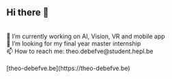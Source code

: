 ## Hi there 👋<br>
<br>
🔭 I’m currently working on AI, Vision, VR and mobile app<br>
👯 I’m looking for my final year master internship<br>
📫 How to reach me: theo.debefve@student.hepl.be<br>
<br>
[theo-debefve.be](https://theo-debefve.be)
<br>
